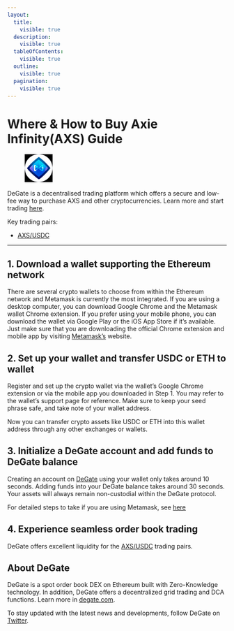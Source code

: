 ```yaml
---
layout:
  title:
    visible: true
  description:
    visible: true
  tableOfContents:
    visible: true
  outline:
    visible: true
  pagination:
    visible: true
---
```


# Where & How to Buy Axie Infinity(AXS) Guide

<figure><img src="../images/axs_0xbb0e17ef65f82ab018d8edd776e8dd940327b28b1716284538494.jpg" alt="AXS" width="64"><figcaption></figcaption></figure>

DeGate is a decentralised trading platform which offers a secure and low-fee way to purchase AXS and other cryptocurrencies. Learn more and start trading [here](https://app.degate.com/trade/USDC/0xbb0e17ef65f82ab018d8edd776e8dd940327b28b?utm_source=howtobuy).&#x20;

Key trading pairs:

* [AXS/USDC](https://app.degate.com/trade/USDC/0xbb0e17ef65f82ab018d8edd776e8dd940327b28b?utm_source=howtobuy)

***

## 1. Download a wallet supporting the Ethereum network

There are several crypto wallets to choose from within the Ethereum network and Metamask is currently the most integrated. If you are using a desktop computer, you can download Google Chrome and the Metamask wallet Chrome extension. If you prefer using your mobile phone, you can download the wallet via Google Play or the iOS App Store if it’s available. Just make sure that you are downloading the official Chrome extension and mobile app by visiting [Metamask’s](https://metamask.io/) website.

## 2. Set up your wallet and transfer USDC or ETH to wallet

Register and set up the crypto wallet via the wallet’s Google Chrome extension or via the mobile app you downloaded in Step 1. You may refer to the wallet’s support page for reference. Make sure to keep your seed phrase safe, and take note of your wallet address.&#x20;

Now you can transfer crypto assets like USDC or ETH into this wallet address through any other exchanges or wallets.

## 3. Initialize a DeGate account and add funds to DeGate balance

Creating an account on [DeGate](https://app.degate.com/?utm_source=AXS_howtobuy) using your wallet only takes around 10 seconds. Adding funds into your DeGate balance takes around 30 seconds. Your assets will always remain non-custodial within the DeGate protocol.

For detailed steps to take if you are using Metamask, see [here](https://docs.degate.com/v/product_en/main-features/wallet-connectivity/metamask)

## 4. Experience seamless order book trading

DeGate offers excellent liquidity for the [AXS/USDC](https://app.degate.com/trade/USDC/0xbb0e17ef65f82ab018d8edd776e8dd940327b28b?utm_source=howtobuy) trading pairs.&#x20;

## About DeGate

DeGate is a spot order book DEX on Ethereum built with Zero-Knowledge technology. In addition, DeGate offers a decentralized grid trading and DCA functions.  Learn more in [degate.com](https://degate.com/?utm_source=AXS_howtobuy).

To stay updated with the latest news and developments, follow DeGate on [Twitter](https://twitter.com/degatedex).
